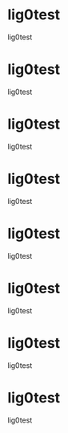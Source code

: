 # lig0test
lig0test
# lig0test
lig0test
# lig0test
lig0test
# lig0test
lig0test
# lig0test
lig0test
# lig0test
lig0test
# lig0test
lig0test
# lig0test
lig0test
